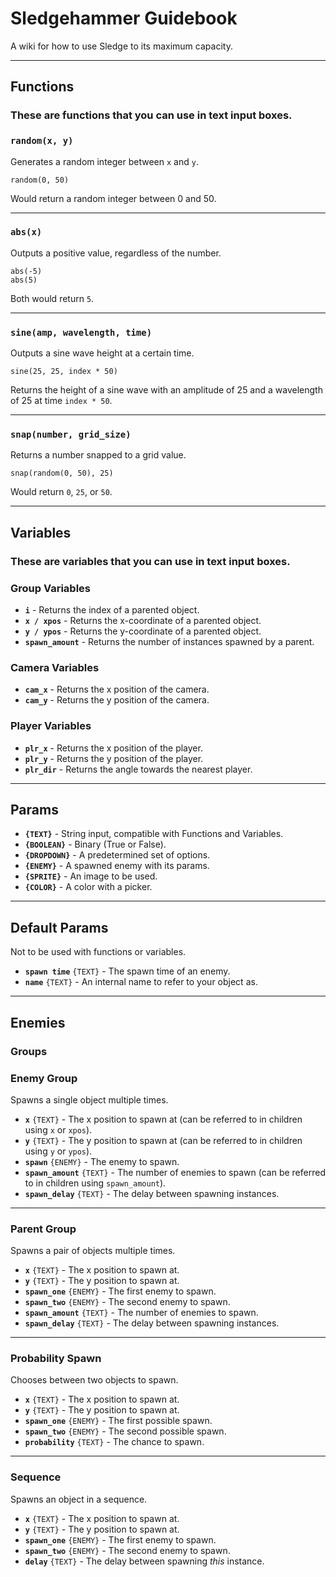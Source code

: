 # Sledgehammer Guidebook
A wiki for how to use Sledge to its maximum capacity.

---

## Functions
### These are functions that you can use in text input boxes.

### `random(x, y)`
Generates a random integer between `x` and `y`.
```sledge
random(0, 50)
```
Would return a random integer between 0 and 50.

---

### `abs(x)`
Outputs a positive value, regardless of the number.
```sledge
abs(-5)
abs(5)
```
Both would return `5`.

---

### `sine(amp, wavelength, time)`
Outputs a sine wave height at a certain time.
```sledge
sine(25, 25, index * 50)
```
Returns the height of a sine wave with an amplitude of 25 and a wavelength of 25 at time `index * 50`.

---

### `snap(number, grid_size)`
Returns a number snapped to a grid value.
```sledge
snap(random(0, 50), 25)
```
Would return `0`, `25`, or `50`.

---

## Variables
### These are variables that you can use in text input boxes.

### Group Variables
- **`i`** - Returns the index of a parented object.
- **`x / xpos`** - Returns the x-coordinate of a parented object.
- **`y / ypos`** - Returns the y-coordinate of a parented object.
- **`spawn_amount`** - Returns the number of instances spawned by a parent.

### Camera Variables
- **`cam_x`** - Returns the x position of the camera.
- **`cam_y`** - Returns the y position of the camera.

### Player Variables
- **`plr_x`** - Returns the x position of the player.
- **`plr_y`** - Returns the y position of the player.
- **`plr_dir`** - Returns the angle towards the nearest player.

---

## Params
- **`{TEXT}`** - String input, compatible with Functions and Variables.
- **`{BOOLEAN}`** - Binary (True or False).
- **`{DROPDOWN}`** - A predetermined set of options.
- **`{ENEMY}`** - A spawned enemy with its params.
- **`{SPRITE}`** - An image to be used.
- **`{COLOR}`** - A color with a picker.

---

## Default Params
Not to be used with functions or variables.
- **`spawn time`** `{TEXT}` - The spawn time of an enemy.
- **`name`** `{TEXT}` - An internal name to refer to your object as.

---
## Enemies
### Groups

### Enemy Group
Spawns a single object multiple times.

- **`x`** `{TEXT}` - The x position to spawn at (can be referred to in children using `x` or `xpos`).
- **`y`** `{TEXT}` - The y position to spawn at (can be referred to in children using `y` or `ypos`).
- **`spawn`** `{ENEMY}` - The enemy to spawn.
- **`spawn_amount`** `{TEXT}` - The number of enemies to spawn (can be referred to in children using `spawn_amount`).
- **`spawn_delay`** `{TEXT}` - The delay between spawning instances.

---

### Parent Group
Spawns a pair of objects multiple times.

- **`x`** `{TEXT}` - The x position to spawn at.
- **`y`** `{TEXT}` - The y position to spawn at.
- **`spawn_one`** `{ENEMY}` - The first enemy to spawn.
- **`spawn_two`** `{ENEMY}` - The second enemy to spawn.
- **`spawn_amount`** `{TEXT}` - The number of enemies to spawn.
- **`spawn_delay`** `{TEXT}` - The delay between spawning instances.

---

### Probability Spawn
Chooses between two objects to spawn.

- **`x`** `{TEXT}` - The x position to spawn at.
- **`y`** `{TEXT}` - The y position to spawn at.
- **`spawn_one`** `{ENEMY}` - The first possible spawn.
- **`spawn_two`** `{ENEMY}` - The second possible spawn.
- **`probability`** `{TEXT}` - The chance to spawn.

---

### Sequence
Spawns an object in a sequence.

- **`x`** `{TEXT}` - The x position to spawn at.
- **`y`** `{TEXT}` - The y position to spawn at.
- **`spawn_one`** `{ENEMY}` - The first enemy to spawn.
- **`spawn_two`** `{ENEMY}` - The second enemy to spawn.
- **`delay`** `{TEXT}` - The delay between spawning *this* instance.

